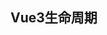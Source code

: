 ## Vue3生命周期
<template>
    <div ref="div">{{per}}</div>
    <button @click="update">触发更新钩子</button>
</template>

<script setup lang='ts'>
import { ref, onBeforeMount, onMounted, onBeforeUpdate, onUpdated, onBeforeUnmount, onUnmounted  } from 'vue'
// beforeCreate created setup语法糖模式没有这两个生命周期
console.log('略过beforeCreate 和 created')
const div = ref<HTMLDivElement>()
const per = ref('张三')

const update = ()=>{
    per.value = '李四';
}

// 创建
onBeforeMount(()=>{
    // 创建之前div.value=undefined
    console.log('DOM创建之前----->', div.value)
})
onMounted(()=>{
    // 创建之后div.value=<div></div>
    console.log('DOM创建完成---->', div.value)
})

// 更新钩子, 响应式变化触发
// DOM更新之前
onBeforeUpdate(()=>{
    console.log('DOM更新之前---->', div.value?.innerText)
})
// DOM更新之后
onUpdated(()=>{
    console.log('DOM更新之后---->', div.value?.innerText)
})

// 组件销毁
// 组件销毁之前
onBeforeUnmount(()=>{
    console.log('组件销毁之前，关闭这个组件的显示即销毁')
})
// 组件销毁之后
onUnmounted(()=>{
    console.log('组件销毁之后')
})

</script>




